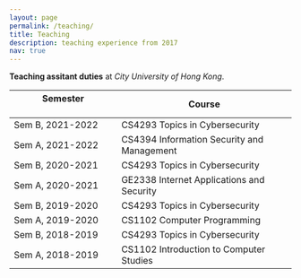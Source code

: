 ```yaml
---
layout: page
permalink: /teaching/
title: Teaching
description: teaching experience from 2017
nav: true
---
```


**Teaching assitant duties** at *City University of Hong Kong*.


| Semester $~~~~~~~~~~~~~~~~~~~~~~~~~~~$  | Course |
| --------------------- | --------------------- |
| Sem B, 2021-2022  | CS4293  Topics in Cybersecurity |
| Sem A, 2021-2022  | CS4394  Information Security and Management |
| Sem B, 2020-2021  | CS4293  Topics in Cybersecurity |
| Sem A, 2020-2021  | GE2338  Internet Applications and Security |
| Sem B, 2019-2020  | CS4293  Topics in Cybersecurity |
| Sem A, 2019-2020  | CS1102  Computer Programming |
| Sem B, 2018-2019  | CS4293  Topics in Cybersecurity |
| Sem A, 2018-2019  | CS1102  Introduction to Computer Studies |

